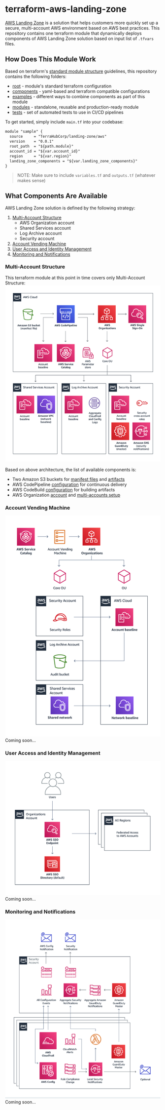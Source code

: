 # terraform-aws-landing-zone
[AWS Landing Zone](https://aws.amazon.com/solutions/aws-landing-zone/) is
a solution that helps customers more quickly set up a secure, multi-account
AWS environment based on AWS best practices. This repository contains one
terraform module that dynamically deploys components of AWS Landing Zone
solution based on input list of `.tfvars` files.


## How Does This Module Work
Based on terraform's [standard module structure](
https://www.terraform.io/docs/modules/index.html#standard-module-structure)
guidelines, this repository contains the following folders:
* [root](tree/master) - module's standard terraform configuration
* [components](tree/master/components) - yaml-based and terraform compatible configurations
* [examples](tree/master/examples) - different ways to combine components as part of this module
* [modules](tree/master/modules) - standalone, reusable and production-ready module
* [tests](tree/master/tests) - set of automated tests to use in CI/CD pipelines

To get started, simply include `main.tf` into your codebase:
```hcl
module "sample" {
  source     = "TerraHubCorp/landing-zone/aws"
  version    = "0.0.1"
  root_path  = "${path.module}"
  account_id = "${var.account_id}"
  region     = "${var.region}"
  landing_zone_components = "${var.landing_zone_components}"
}
```
> NOTE: Make sure to include `variables.tf` and `outputs.tf` (whatever makes sense)


## What Components Are Available
AWS Landing Zone solution is defined by the following strategy:
1. [Multi-Account Structure](#multi-account-structure)
   * AWS Organization account
   * Shared Services account
   * Log Archive account
   * Security account
2. [Account Vending Machine](#account-vending-machine)
3. [User Access and Identity Management](#user-access-and-identity-management)
4. [Monitoring and Notifications](#monitoring-and-notifications)

### Multi-Account Structure
This terraform module at this point in time covers only Multi-Account Structure:
![AWS Landing Zone Architecture](docs/aws-landing-zone-architecture.png)

Based on above architecture, the list of available components is:
* Two Amazon S3 buckets for [manifest files](tree/master/components/landing_zone_pipeline_s3_bucket/.terrahub.yml) and [artifacts](tree/master/components/landing_zone_pipeline_artifact_s3_bucket/.terrahub.yml)
* AWS CodePipeline [configuration](tree/master/components/landing_zone_code_pipeline/.terrahub.yml) for continuous delivery
* AWS CodeBuild [configuration](tree/master/components/landing_zone_code_build/.terrahub.yml) for building artifacts
* AWS Organization [account](tree/master/components/landing_zone_organization/.terrahub.yml) and [multi-accounts setup](tree/master/components/landing_zone_organization_accounts/.terrahub.yml)

### Account Vending Machine
![AWS Landing Zone Architecture](docs/aws-landing-zone-account-vending-machine.png)
Coming soon...

### User Access and Identity Management
![AWS Landing Zone Architecture](docs/aws-landing-zone-user-access.png)
Coming soon...

### Monitoring and Notifications
![AWS Landing Zone Architecture](docs/aws-landing-zone-notifications.png)
Coming soon...
